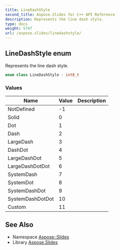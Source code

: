 ```yaml
---
title: LineDashStyle
second_title: Aspose.Slides for C++ API Reference
description: Represents the line dash style.
type: docs
weight: 5747
url: /aspose.slides/linedashstyle/
---
```

## LineDashStyle enum


Represents the line dash style.

```cpp
enum class LineDashStyle : int8_t
```

### Values

| Name | Value | Description |
| --- | --- | --- |
| NotDefined | -1 |  |
| Solid | 0 |  |
| Dot | 1 |  |
| Dash | 2 |  |
| LargeDash | 3 |  |
| DashDot | 4 |  |
| LargeDashDot | 5 |  |
| LargeDashDotDot | 6 |  |
| SystemDash | 7 |  |
| SystemDot | 8 |  |
| SystemDashDot | 9 |  |
| SystemDashDotDot | 10 |  |
| Custom | 11 |  |

## See Also

* Namespace [Aspose::Slides](../)
* Library [Aspose.Slides](../../)
